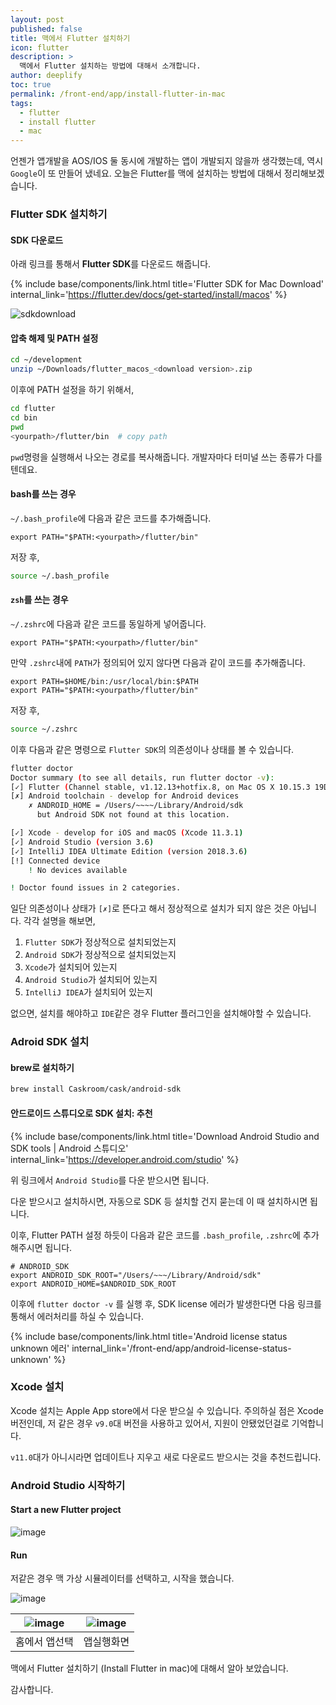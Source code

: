 ```yaml
---
layout: post
published: false
title: 맥에서 Flutter 설치하기
icon: flutter
description: >
  맥에서 Flutter 설치하는 방법에 대해서 소개합니다.
author: deeplify
toc: true
permalink: /front-end/app/install-flutter-in-mac
tags:
  - flutter
  - install flutter
  - mac
---
```


언젠가 앱개발을 AOS/IOS 둘 동시에 개발하는 앱이 개발되지 않을까 생각했는데, 역시 `Google`이 또 만들어 냈네요. 오늘은 Flutter를 맥에 설치하는 방법에 대해서 정리해보겠습니다.

### Flutter SDK 설치하기

#### SDK 다운로드

아래 링크를 통해서 **Flutter SDK**를 다운로드 해줍니다.

{% include base/components/link.html title='Flutter SDK for Mac Download'  internal_link='https://flutter.dev/docs/get-started/install/macos' %}

![sdkdownload](/assets/images/flutter-down.png)

#### 압축 해제 및 PATH 설정

```bash
cd ~/development
unzip ~/Downloads/flutter_macos_<download version>.zip
```

이후에 PATH 설정을 하기 위해서,

```bash
cd flutter
cd bin
pwd
<yourpath>/flutter/bin  # copy path
```

`pwd`명령을 실행해서 나오는 경로를 복사해줍니다. 개발자마다 터미널 쓰는 종류가 다를텐데요.

#### bash를 쓰는 경우

`~/.bash_profile`에 다음과 같은 코드를 추가해줍니다.

```text
export PATH="$PATH:<yourpath>/flutter/bin"
```

저장 후,

```bash
source ~/.bash_profile
```

#### `zsh`를 쓰는 경우

`~/.zshrc`에 다음과 같은 코드를 동일하게 넣어줍니다.

```text
export PATH="$PATH:<yourpath>/flutter/bin"
```

만약 `.zshrc`내에 `PATH`가 정의되어 있지 않다면 다음과 같이 코드를 추가해줍니다.

```text
export PATH=$HOME/bin:/usr/local/bin:$PATH
export PATH="$PATH:<yourpath>/flutter/bin"
```

저장 후,

```bash
source ~/.zshrc
```

이후 다음과 같은 명령으로 `Flutter SDK`의 의존성이나 상태를 볼 수 있습니다.

```bash
flutter doctor
Doctor summary (to see all details, run flutter doctor -v):
[✓] Flutter (Channel stable, v1.12.13+hotfix.8, on Mac OS X 10.15.3 19D76, locale en-US)
[✗] Android toolchain - develop for Android devices
    ✗ ANDROID_HOME = /Users/~~~~/Library/Android/sdk
      but Android SDK not found at this location.

[✓] Xcode - develop for iOS and macOS (Xcode 11.3.1)
[✓] Android Studio (version 3.6)
[✓] IntelliJ IDEA Ultimate Edition (version 2018.3.6)
[!] Connected device
    ! No devices available

! Doctor found issues in 2 categories.
```

일단 의존성이나 상태가 `[✗]`로 뜬다고 해서 정상적으로 설치가 되지 않은 것은 아닙니다.
각각 설명을 해보면,

1. `Flutter SDK`가 정상적으로 설치되었는지
2. `Android SDK`가 정상적으로 설치되었는지
3. `Xcode`가 설치되어 있는지
4. `Android Studio`가 설치되어 있는지
5. `IntelliJ IDEA`가 설치되어 있는지

없으면, 설치를 해야하고 `IDE`같은 경우 Flutter 플러그인을 설치해야할 수 있습니다.

### Adroid SDK 설치

#### brew로 설치하기

```bash
brew install Caskroom/cask/android-sdk
```

#### 안드로이드 스튜디오로 SDK 설치: 추천

{% include base/components/link.html title='Download Android Studio and SDK tools |  Android 스튜디오' internal_link='https://developer.android.com/studio' %}

위 링크에서 `Android Studio`를 다운 받으시면 됩니다.

다운 받으시고 설치하시면, 자동으로 SDK 등 설치할 건지 묻는데 이 때 설치하시면 됩니다.

이후, Flutter PATH 설정 하듯이 다음과 같은 코드를 `.bash_profile`, `.zshrc`에 추가해주시면 됩니다.

```text
# ANDROID_SDK
export ANDROID_SDK_ROOT="/Users/~~~/Library/Android/sdk"
export ANDROID_HOME=$ANDROID_SDK_ROOT
```

이후에 `flutter doctor -v` 를 실행 후, SDK license 에러가 발생한다면 다음 링크를 통해서 에러처리를 하실 수 있습니다.

{% include base/components/link.html title='Android license status unknown 에러' internal_link='/front-end/app/android-license-status-unknown' %}

### Xcode 설치

Xcode 설치는 Apple App store에서 다운 받으실 수 있습니다. 주의하실 점은 Xcode 버전인데, 저 같은 경우 `v9.0`대 버전을 사용하고 있어서, 지원이 안됐었던걸로 기억합니다.

`v11.0`대가 아니시라면 업데이트나 지우고 새로 다운로드 받으시는 것을 추천드립니다.

### Android Studio 시작하기

#### Start a new Flutter project

![image](/assets/images/flutter-project.png)

#### Run

저같은 경우 맥 가상 시뮬레이터를 선택하고, 시작을 했습니다.

![image](/assets/images/android-studio.png)

| ![image](/assets/images/flutter-run1.png) | ![image](/assets/images/flutter-run2.png) |
| :-: | :-: |
| 홈에서 앱선택 | 앱실행화면 |

맥에서 Flutter 설치하기 (Install Flutter in mac)에 대해서 알아 보았습니다.

감사합니다.
